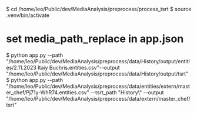 $ cd /home/leo/Public/dev/MediaAnalysis/preprocess/process_tsrt
$ source .venv/bin/activate

# set media_path_replace in app.json
$ python app.py --path "/home/leo/Public/dev/MediaAnalysis/preprocess/data/History/output/entities/2.11.2023 Itaiy Buchris.entities.csv"--output "/home/leo/Public/dev/MediaAnalysis/preprocess/data/History/output/tsrt"
$ python app.py --path "/home/leo/Public/dev/MediaAnalysis/preprocess/data/entities/extern/master_chef/Pj71y-WhR74.entities.csv" --tsrt_path "History\\" --output "/home/leo/Public/dev/MediaAnalysis/preprocess/data/extern/master_chef/tsrt"